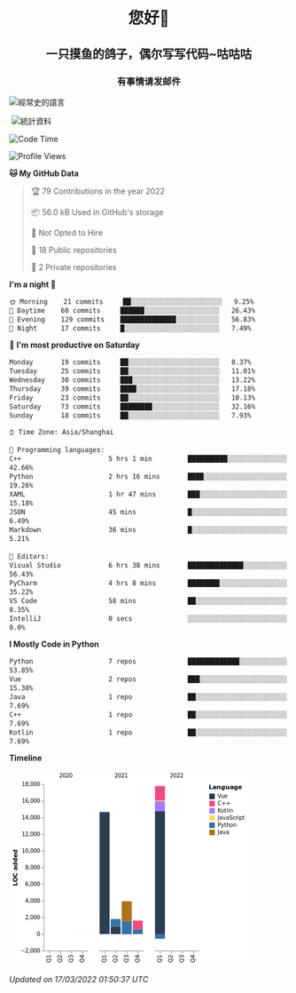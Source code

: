 

<!--
**kitUIN/kitUIN** is a ✨ _special_ ✨ repository because its `README.md` (this file) appears on your GitHub profile.

Here are some ideas to get you started:

- 🔭 I’m currently working on ...
- 🌱 I’m currently learning ...
- 👯 I’m looking to collaborate on ...
- 🤔 I’m looking for help with ...
- 💬 Ask me about ...
- 📫 How to reach me: ...
- 😄 Pronouns: ...
- ⚡ Fun fact: ...
-->
<h1 align="center">您好👋</h1>
<h2 align="center">一只摸鱼的鸽子，偶尔写写代码~咕咕咕</h2>
<h3 align="center">有事情请发邮件</h3>



<p><img align="center" src="https://github-readme-stats.vercel.app/api/top-langs?username=kitUIN&show_icons=true&theme=gruvbox&locale=cn&layout=compact" alt="經常史的語言" /></p>

<p>&nbsp;<img align="center" src="https://github-readme-stats.vercel.app/api?username=kitUIN&show_icons=true&theme=gruvbox&locale=cn" alt="統計資料" /></p>


<!--START_SECTION:waka-->
![Code Time](http://img.shields.io/badge/Code%20Time-431%20hrs%2032%20mins-blue)

![Profile Views](http://img.shields.io/badge/Profile%20Views-86-blue)

**🐱 My GitHub Data** 

> 🏆 79 Contributions in the year 2022
 > 
> 📦 56.0 kB Used in GitHub's storage 
 > 
> 🚫 Not Opted to Hire
 > 
> 📜 18 Public repositories 
 > 
> 🔑 2 Private repositories  
 > 
**I'm a night 🦉** 

```text
🌞 Morning    21 commits     ██░░░░░░░░░░░░░░░░░░░░░░░   9.25% 
🌆 Daytime    60 commits     ██████░░░░░░░░░░░░░░░░░░░   26.43% 
🌃 Evening    129 commits    ██████████████░░░░░░░░░░░   56.83% 
🌙 Night      17 commits     █░░░░░░░░░░░░░░░░░░░░░░░░   7.49%

```
📅 **I'm most productive on Saturday** 

```text
Monday       19 commits     ██░░░░░░░░░░░░░░░░░░░░░░░   8.37% 
Tuesday      25 commits     ██░░░░░░░░░░░░░░░░░░░░░░░   11.01% 
Wednesday    30 commits     ███░░░░░░░░░░░░░░░░░░░░░░   13.22% 
Thursday     39 commits     ████░░░░░░░░░░░░░░░░░░░░░   17.18% 
Friday       23 commits     ██░░░░░░░░░░░░░░░░░░░░░░░   10.13% 
Saturday     73 commits     ████████░░░░░░░░░░░░░░░░░   32.16% 
Sunday       18 commits     ██░░░░░░░░░░░░░░░░░░░░░░░   7.93%

```


```text
⌚︎ Time Zone: Asia/Shanghai

💬 Programming languages: 
C++                      5 hrs 1 min         ██████████░░░░░░░░░░░░░░░   42.66% 
Python                   2 hrs 16 mins       ████░░░░░░░░░░░░░░░░░░░░░   19.26% 
XAML                     1 hr 47 mins        ███░░░░░░░░░░░░░░░░░░░░░░   15.18% 
JSON                     45 mins             █░░░░░░░░░░░░░░░░░░░░░░░░   6.49% 
Markdown                 36 mins             █░░░░░░░░░░░░░░░░░░░░░░░░   5.21%

📝 Editors: 
Visual Studio            6 hrs 38 mins       ██████████████░░░░░░░░░░░   56.43% 
PyCharm                  4 hrs 8 mins        ████████░░░░░░░░░░░░░░░░░   35.22% 
VS Code                  58 mins             ██░░░░░░░░░░░░░░░░░░░░░░░   8.35% 
IntelliJ                 0 secs              ░░░░░░░░░░░░░░░░░░░░░░░░░   0.0%

```

**I Mostly Code in Python** 

```text
Python                   7 repos             █████████████░░░░░░░░░░░░   53.85% 
Vue                      2 repos             ███░░░░░░░░░░░░░░░░░░░░░░   15.38% 
Java                     1 repo              ██░░░░░░░░░░░░░░░░░░░░░░░   7.69% 
C++                      1 repo              ██░░░░░░░░░░░░░░░░░░░░░░░   7.69% 
Kotlin                   1 repo              ██░░░░░░░░░░░░░░░░░░░░░░░   7.69%

```


**Timeline**

![Chart not found](https://raw.githubusercontent.com/kitUIN/kitUIN/main/charts/bar_graph.png) 


 *Updated on 17/03/2022 01:50:37 UTC*
<!--END_SECTION:waka-->
